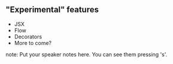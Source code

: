 ##  "Experimental" features

- JSX
- Flow
- Decorators
- More to come?

note:
    Put your speaker notes here.
    You can see them pressing 's'.
